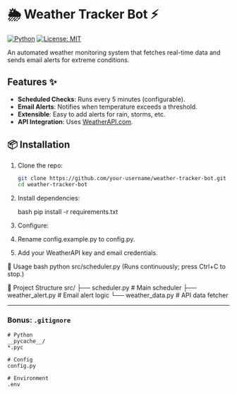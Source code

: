 # 🌦️ Weather Tracker Bot ⚡

[![Python](https://img.shields.io/badge/Python-3.8%2B-blue)](https://www.python.org/)
[![License: MIT](https://img.shields.io/badge/License-MIT-green)](LICENSE)

An automated weather monitoring system that fetches real-time data and sends email alerts for extreme conditions.

## Features ✨
- **Scheduled Checks**: Runs every 5 minutes (configurable).
- **Email Alerts**: Notifies when temperature exceeds a threshold.
- **Extensible**: Easy to add alerts for rain, storms, etc.
- **API Integration**: Uses [WeatherAPI.com](https://www.weatherapi.com/).

## 📦 Installation
1. Clone the repo:
   ```bash
   git clone https://github.com/your-username/weather-tracker-bot.git
   cd weather-tracker-bot

2. Install dependencies:

   bash
   pip install -r requirements.txt
3. Configure:

4. Rename config.example.py to config.py.

5. Add your WeatherAPI key and email credentials.


🚀 Usage
bash
python src/scheduler.py
(Runs continuously; press Ctrl+C to stop.)

📂 Project Structure
src/
├── scheduler.py       # Main scheduler
├── weather_alert.py   # Email alert logic
└── weather_data.py    # API data fetcher


---

### **Bonus: `.gitignore`**
```gitignore
# Python
__pycache__/
*.pyc

# Config
config.py

# Environment
.env